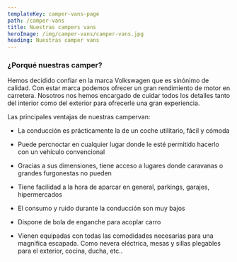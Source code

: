 ```yaml
---
templateKey: camper-vans-page
path: /camper-vans
title: Nuestras campers vans
heroImage: /img/camper-vans/camper-vans.jpg
heading: Nuestras camper vans
---
```


### ¿Porqué nuestras camper?

Hemos decidido confiar en la marca Volkswagen que es sinónimo de calidad. Con estar marca podemos ofrecer un gran rendimiento de motor en carretera. Nosotros nos hemos encargado de cuidar todos los detalles tanto del interior como del exterior para ofrecerle una gran experiencia.

Las principales ventajas de nuestras campervan:

- La conducción es prácticamente la de un coche utilitario, fácil y cómoda

- Puede percnoctar en cualquier lugar donde le esté permitido hacerlo con un vehículo convencional

- Gracias a sus dimensiones, tiene acceso a lugares donde caravanas o grandes furgonestas no pueden

- Tiene facilidad a la hora de aparcar en general, parkings, garajes, hipermercados

- El consumo y ruido durante la conducción son muy bajos

- Dispone de bola de enganche para acoplar carro

- Vienen equipadas con todas las comodidades necesarias para una magnífica escapada. Como nevera eléctrica, mesas y sillas plegables para el exterior, cocina, ducha, etc..
